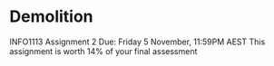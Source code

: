 # Demolition
INFO1113 Assignment 2 Due: Friday 5 November, 11:59PM AEST This assignment is worth 14% of your final assessment
